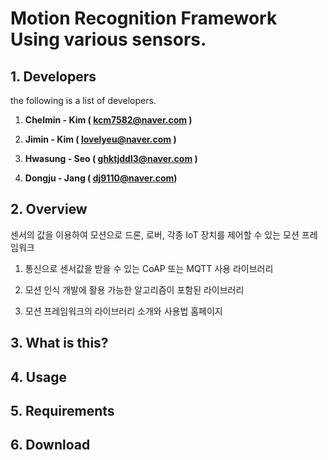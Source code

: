# Motion Recognition Framework Using various sensors.

## 1. **Developers**

the following is a list of developers.

1. **Chelmin - Kim  \( kcm7582@naver.com \)**

2. **Jimin - Kim \( lovelyeu@naver.com \)**

3. **Hwasung - Seo \( ghktjddl3@naver.com \)**

4. **Dongju - Jang \( dj9110@naver.com\)**



## 2. Overview

센서의 값을 이용하여 모션으로 드론, 로버, 각종 IoT 장치를 제어할 수 있는 모션 프레임워크

1. 통신으로 센서값을 받을 수 있는 CoAP 또는 MQTT 사용 라이브러리

2. 모션 인식 개발에 활용 가능한 알고리즘이 포함된 라이브러리

3. 모션 프레임워크의 라이브러리 소개와 사용법 홈페이지

## 3. What is this?



## 4. Usage



## 5. Requirements



## 6. Download



